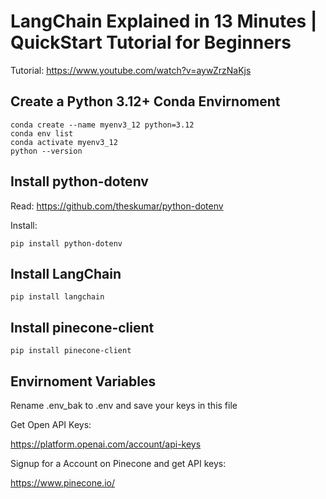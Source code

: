 # LangChain Explained in 13 Minutes | QuickStart Tutorial for Beginners

Tutorial: https://www.youtube.com/watch?v=aywZrzNaKjs

## Create a Python 3.12+ Conda Envirnoment 

    conda create --name myenv3_12 python=3.12
    conda env list
    conda activate myenv3_12
    python --version


## Install python-dotenv    

Read: https://github.com/theskumar/python-dotenv

Install:

    pip install python-dotenv

## Install LangChain

    pip install langchain


## Install pinecone-client

    pip install pinecone-client

## Envirnoment Variables

Rename .env_bak to .env and save your keys in this file

Get Open API Keys:

https://platform.openai.com/account/api-keys 

Signup for a Account on Pinecone and get API keys:

https://www.pinecone.io/ 
    